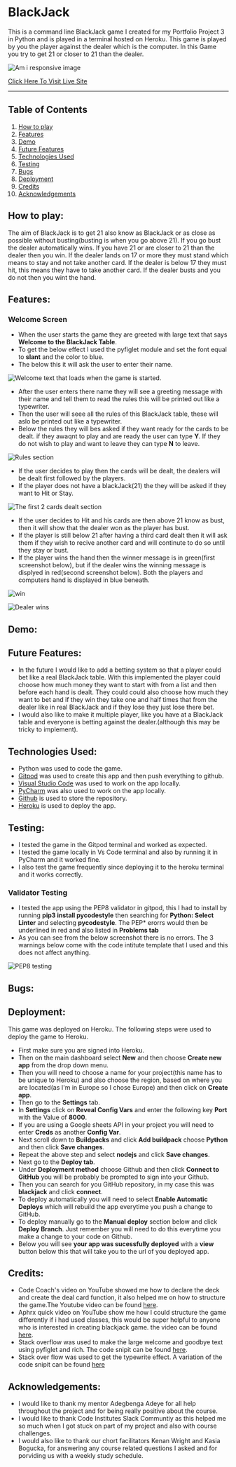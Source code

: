 # BlackJack
This is a command line BlackJack game I created for my Portfolio Project 3 in Python and is played in a terminal hosted on Heroku.
This game is played by you the player against the dealer which is the computer. In this Game you try to get 21 or closer to 21 than the dealer.
  
 ![Am i responsive image](readme-docs/images/amiresponsive.png) 

 [Click Here To Visit Live Site](https://blackjack-10.herokuapp.com/)  
- - -  

## Table of Contents
1. [How to play](#how-to-play)
2. [Features](#features)
3. [Demo](#Demo)
4. [Future Features](#future-features)
5. [Technologies Used](#technologies-used)
6. [Testing](#testing)
7. [Bugs](#bugs)
8. [Deployment](#deployment)
9. [Credits](#credits)
10. [Acknowledgements](#acknowledgements)

## How to play:
The aim of BlackJack is to get 21 also know as BlackJack or as close as possible without busting(busting is when you go above 21). If you go
bust the dealer automatically wins. If you have 21 or are closer to 21 than the dealer then you win. If the dealer lands on 17 or more they must 
stand which means to stay and not take another card. If the dealer is below 17 they must hit, this means they have to take another card.
If the dealer busts and you do not then you wint the hand.


## Features:

### Welcome Screen
- When the user starts the game they are greeted with large text that says **Welcome to the BlackJack Table**.
- To get the below effect I used the pyfiglet module and set the font equal to **slant** and the color to blue.  
- The below this it will ask the user to enter their name.  

![Welcome text that loads when the game is started. ](readme-docs/images/welcome.png)  

- After the user enters there name they will see a greeting message with their name and tell them to read the rules this will be printed out like a typewriter.
- Then the user will seee all the rules of this BlackJack table, these will aslo be printed out like a typewriter.
- Below the rules they will bes asked if they want ready for the cards to be dealt. if they awaqnt to play and are ready the user can type **Y**. If they
do not wish to play and want to leave they can type **N** to leave.    


![Rules section](readme-docs/images/rules.png)

- If the user decides to play then the cards will be dealt, the dealers will be dealt first followed by the players.
- If the player does not have a blackJack(21) the they will be asked if they want to Hit or Stay.

![The first 2 cards dealt section](readme-docs/images/cards.png)

- If the user decides to Hit and his cards are then above 21 know as bust, then it will show that the dealer won as the player has bust.
- If the player is still below 21 after having a third card dealt then it will ask them if they wish to recive another card and will continute to do
so until they stay or bust.
- If the player wins the hand then the winner message is in green(first screenshot below), but if the dealer wins the winning message is displyed in red(second screenshot below). Both the players and computers hand is displayed in blue beneath.

![win](readme-docs/images/win.png)  

![Dealer wins](readme-docs/images/hit.png)  


## Demo:

## Future Features:
- In the future I would like to add a betting system so that a player could bet like a real BlackJack table. With this implemented the player 
could choose how much money they want to start with from a list and then before each hand is dealt. They could could also choose how much they want to bet
and if they win they take one and half times that from the dealer like in real BlackJack and if they lose they just lose there bet.
- I would also like to make it multiple player, like you have at a BlackJack table and everyone is betting against the dealer.(although this may be tricky to implement).

## Technologies Used:
- Python was used to code the game.
- [Gitpod](https://www.gitpod.io/about) was used to create this app and then push everything to github.
- [Visual Studio Code](https://en.wikipedia.org/wiki/Visual_Studio_Code) was used to work on the app locally.
- [PyCharm](https://www.jetbrains.com/lp/pycharm-anaconda/) was also used to work on the app locally.
- [Github](https://en.wikipedia.org/wiki/GitHub) is used to store the repository.
- [Heroku](https://en.wikipedia.org/wiki/Heroku) is used to deploy the app.

## Testing:
- I tested the game in the Gitpod terminal and worked as expected.
- I tested the game locally in Vs Code terminal and also by running it in PyCharm and it worked fine.
- I also test the game frequently since deploying it to the heroku terminal and it works correctly.

### Validator Testing
- I tested the app using the PEP8 validator in gitpod, this I had to install by running **pip3 install pycodestyle** then searching for **Python: Select Linter**
and selecting **pycodestyle**. The PEP* erorrs would then be underlined in red and also listed in **Problems tab**
- As you can see from the below screenshot there is no errors. The 3 warnings below come with the code intitute template that I used and this does not affect anything.
  
![PEP8 testing ](readme-docs/images/pep8-testing.png)


## Bugs:

## Deployment:
This game was deployed on Heroku. The following steps were used to deploy the game to Heroku.
- First make sure you are signed into Heroku.
- Then on the main dashboard select **New** and then choose **Create new app** from the drop down menu.
- Then you will need to choose a name for your project(this name has to be unique to Heroku) and also choose the region, based on where you are located(as I'm in Europe so I chose Europe)
and then click on **Create app**.
- Then go to the **Settings** tab.
- In **Settings** click on **Reveal Config Vars** and enter the following key **Port** with the Value of **8000**.
- If you are using a Google sheets API in your project you will need to enter **Creds** as another **Config Var**.
- Next scroll down to **Buildpacks** and click **Add buildpack** choose **Python** and then click **Save changes**.
- Repeat the above step and select **nodejs** and click **Save changes**.
- Next go to the **Deploy tab**.
- Under **Deployment method** choose Github and then click **Connect to GitHub** you will be probably be prompted to sign into your Github.
- Then you can search for you GitHub repository, in my case this was **blackjack** and click **connect**.
- To deploy automatically you will need to select **Enable Automatic Deploys** which will rebuild the app everytime you push a change to GitHub.
- To deploy manually go to the **Manual deploy** section below and click **Deploy Branch**. Just remember you will need to do this everytime you make a change to your
code on Github.
- Below you will see **your app was sucessfully deployed** with a **view** button below this that will take you to the url of you deployed app.

## Credits:
- Code Coach's video on YouTube showed me how to declare the deck and create the deal card function, it also helped me on how to structure the game.The Youtube video can be found [here](https://www.youtube.com/watch?v=mpL0Y01v6tY).
- Aphrx quick video on YouTube show me how I could structure the game differently if i had used classes, this would be super helpful to anyone who is interested in creating blackjack game. the video can be found [here](https://www.youtube.com/watch?v=C82s5WufNUA).
- Stack overflow was used to make the large welcome and goodbye text using pyfiglet and rich. The code snipit can be found [here](https://stackoverflow.com/questions/67474578/making-coloured-ascii-text-with-python).
- Stack over flow was used to get the typewrite effect. A variation of the code snipit can be found [here](https://stackoverflow.com/questions/19911346/create-a-typewriter-effect-animation-for-strings-in-python)

## Acknowledgements:
- I would like to thank my mentor Adegbenga Adeye for all help throughout the project and for being really positive about the course.
- I would like to thank Code Institutes Slack Communtiy as this helped me so much when I got stuck on part of my project and also with course challenges.
- I would also like to thank our chort facilitators Kenan Wright and Kasia Bogucka, for answering any course related questions I asked and for porviding us with a weekly study schedule.